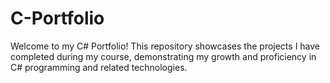 # C-Portfolio
Welcome to my C# Portfolio! This repository showcases the projects I have completed during my course, demonstrating my growth and proficiency in C# programming and related technologies.
